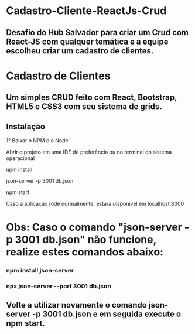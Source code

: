 # Cadastro-Cliente-ReactJs-Crud
## Desafio do Hub Salvador para criar um Crud com React-JS com qualquer temática e a equipe escolheu criar um cadastro de clientes.

# Cadastro de Clientes

## Um simples CRUD feito com React, Bootstrap, HTML5 e CSS3 com seu sistema de grids.

## Instalação


1° Baixar o NPM e o Node

Abrir o projeto em uma IDE de preferência ou no terminal do sistema operacional

npm install

json-server -p 3001 db.json

npm start

Caso a aplicação rode normalmente, estará disponível em localhost:3000

# Obs: Caso o comando "json-server -p 3001 db.json" não funcione, realize estes comandos abaixo:

 ### npm install json-server
 ### npx json-server --port 3001 db.json
 ## Volte a utilizar novamente o comando json-server -p 3001 db.json e em seguida execute o npm start.

